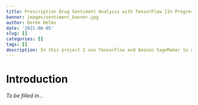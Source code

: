 ```yaml
---
title: Prescription Drug Sentiment Analysis with TensorFlow [In Progress]
banner: images/sentiment_banner.jpg
author: Derek Helms
date: '2021-06-05'
slug: []
categories: []
tags: []
description: In this project I use TensorFlow and Amazon SageMaker to analyze the sentiment of Prescription Drug Reviews in order to classify them into 3 categories - negative, neutral, and positive. The main focus of this project is to learn the workings behind Natural Language Processing, Recurrent Neural Networks, and formatting the model/data to be used in SageMaker.
---
```


# Introduction
*To be filled in...*